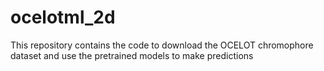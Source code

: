 # ocelotml_2d
This repository contains the code to download the OCELOT chromophore dataset and use the pretrained models to make predictions
